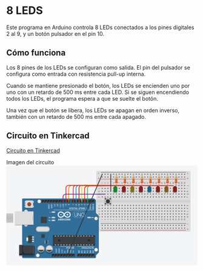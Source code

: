 # 8 LEDS

Este programa en Arduino controla 8 LEDs conectados a los pines digitales 2 al 9, y un botón pulsador en el pin 10.

## Cómo funciona

Los 8 pines de los LEDs se configuran como salida.
El pin del pulsador se configura como entrada con resistencia pull-up interna.

Cuando se mantiene presionado el botón, los LEDs se encienden uno por uno con un retardo de 500 ms entre cada LED.
Si se siguen encendiendo todos los LEDs, el programa espera a que se suelte el botón.

Una vez que el botón se libera, los LEDs se apagan en orden inverso, también con un retardo de 500 ms entre cada apagado.

## Circuito en Tinkercad

 [Circuito en Tinkercad](https://www.tinkercad.com/things/lsbWHMrUVug-brilliant-curcan/editel?returnTo=https%3A%2F%2Fwww.tinkercad.com%2Fdashboard)


  Imagen del circuito
 ![Circuito](8_LEDS.png)
